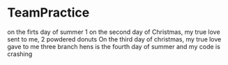 # TeamPractice


on the firts day of summer 1
on the second day of Christmas, my true love sent to me, 2 powdered donuts
On the third day of christmas, my true love gave to me three branch hens 
is the fourth day of summer and my code is crashing 